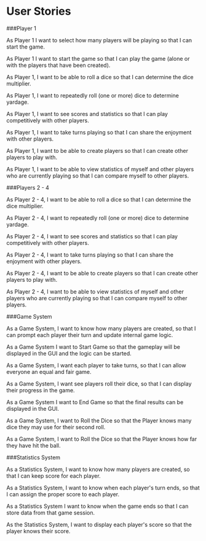 # User Stories
###Player 1 

As Player 1 I want to select how many players will be playing so that I can start the game.

As Player 1 I want to start the game so that I can play the game (alone or with the players that have been created).

As Player 1, I want to be able to roll a dice so that I can determine the dice multiplier.

As Player 1, I want to repeatedly roll (one or more) dice to determine yardage. 

As Player 1, I want to see scores and statistics so that I can play competitively with other players. 

As Player 1, I want to take turns playing so that I can share the enjoyment with other players. 

As Player 1, I want to be able to create players so that I can create other players to play with.

As Player 1, I want to be able to view statistics of myself and other players who are currently playing so that I can compare myself to other players.

###Players 2 - 4

As Player 2 - 4, I want to be able to roll a dice so that I can determine the dice multiplier.

As Player 2 - 4, I want to repeatedly roll (one or more) dice to determine yardage. 

As Player 2 - 4, I want to see scores and statistics so that I can play competitively with other players. 

As Player 2 - 4, I want to take turns playing so that I can share the enjoyment with other players. 

As Player 2 - 4, I want to be able to create players so that I can create other players to play with.

As Player 2 - 4, I want to be able to view statistics of myself and other players who are currently playing so that I can compare myself to other players.

###Game System

As a Game System, I want to know how many players are created, so that I can prompt each player their turn and update internal game logic.

As a Game System I want to Start Game so that the gameplay will be displayed in the GUI and the logic can be started.

As a Game System, I want each player to take turns, so that I can allow everyone an equal and fair game. 

As a Game System, I want see players roll their dice, so that I can display their progress in the game. 

As a Game System I want to End Game so that the final results can be displayed in the GUI.

As a Game System, I want to Roll the Dice so that the Player knows many dice they may use for their second roll.

As a Game System, I want to Roll the Dice so that the Player knows how far they have hit the ball.

###Statistics System

As a Statistics System, I want to know how many players are created, so that I can keep score for each player. 

As a Statistics System, I want to know when each player's turn ends, so that I can assign the proper score to each player. 

As a Statistics System I want to know when the game ends so that I can store data from that game session.

As the Statistics System, I want to display each player's score so that the player knows their score. 
